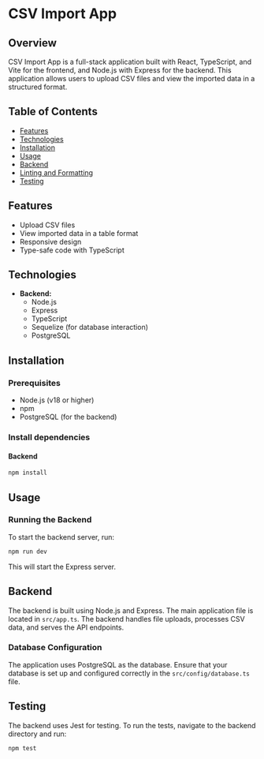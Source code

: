 # CSV Import App

## Overview

CSV Import App is a full-stack application built with React, TypeScript, and Vite for the frontend, and Node.js with Express for the backend. This application allows users to upload CSV files and view the imported data in a structured format.

## Table of Contents

- [Features](#features)
- [Technologies](#technologies)
- [Installation](#installation)
- [Usage](#usage)
- [Backend](#backend)
- [Linting and Formatting](#linting-and-formatting)
- [Testing](#testing)

## Features

- Upload CSV files
- View imported data in a table format
- Responsive design
- Type-safe code with TypeScript

## Technologies


- **Backend:**
  - Node.js
  - Express
  - TypeScript
  - Sequelize (for database interaction)
  - PostgreSQL

## Installation

### Prerequisites

- Node.js (v18 or higher)
- npm 
- PostgreSQL (for the backend)

### Install dependencies

#### Backend

```bash
npm install
```

## Usage

### Running the Backend

To start the backend server, run:

```bash
npm run dev
```

This will start the Express server.

## Backend

The backend is built using Node.js and Express. The main application file is located in `src/app.ts`. The backend handles file uploads, processes CSV data, and serves the API endpoints.

### Database Configuration

The application uses PostgreSQL as the database. Ensure that your database is set up and configured correctly in the `src/config/database.ts` file.


## Testing

The backend uses Jest for testing. To run the tests, navigate to the backend directory and run:

```bash
npm test
```

